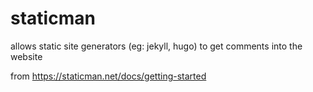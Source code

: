 # staticman

allows static site generators (eg: jekyll, hugo) to get comments into the website

from https://staticman.net/docs/getting-started
